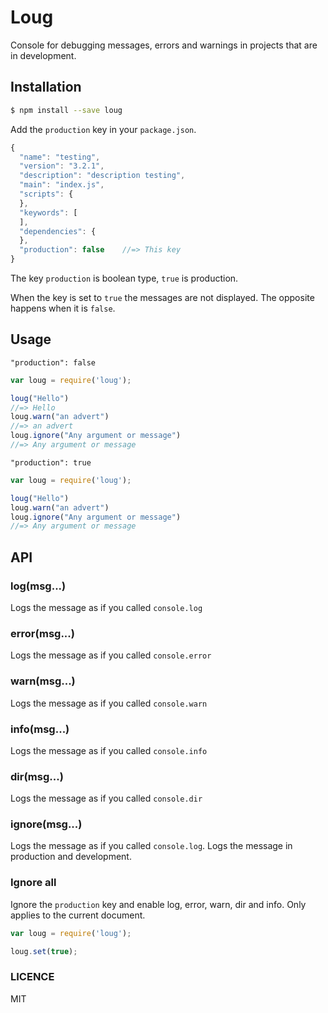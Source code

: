 # Loug

Console for debugging messages, errors and warnings in projects that are in development.

## Installation
```bash
$ npm install --save loug
```

Add the `production` key in your `package.json`.
```js
{
  "name": "testing",
  "version": "3.2.1",
  "description": "description testing",
  "main": "index.js",
  "scripts": {
  },
  "keywords": [
  ],
  "dependencies": {
  },
  "production": false    //=> This key
}
```

The key `production` is boolean type, `true` is production.

When the key is set to `true` the messages are not displayed. The opposite happens when it is `false`.

## Usage
`"production": false`
```js
var loug = require('loug');

loug("Hello")
//=> Hello
loug.warn("an advert")
//=> an advert
loug.ignore("Any argument or message")
//=> Any argument or message
```

`"production": true`
```js
var loug = require('loug');

loug("Hello")
loug.warn("an advert")
loug.ignore("Any argument or message")
//=> Any argument or message
```

## API

### **log(msg...)**
Logs the message as if you called `console.log`

### **error(msg...)**
Logs the message as if you called `console.error`

### **warn(msg...)**
Logs the message as if you called `console.warn`

### **info(msg...)**
Logs the message as if you called `console.info`

### **dir(msg...)**
Logs the message as if you called `console.dir`

### **ignore(msg...)**
Logs the message as if you called `console.log`. Logs the message in production and development.


### **Ignore all**
Ignore the `production` key and enable log, error, warn, dir and info. Only applies to the current document.

```js
var loug = require('loug');

loug.set(true);
```

### LICENCE
MIT
